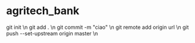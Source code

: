 # agritech_bank 
git init \n
git add . \n
git commit -m "ciao" \n
git remote add origin url \n
git push --set-upstream origin master \n
